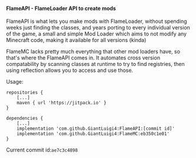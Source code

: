 #### FlameAPI - FlameLoader API to create mods

FlameAPI is what lets you make mods with FlameLoader, without spending weeks just finding the classes, and years porting to every individual version of the game, a small and simple Mod Loader which aims to not modify any Minecraft code, making it available for all versions (kinda)

FlameMC lacks pretty much everything that other mod loaders have, so that's where the FlameAPI comes in. It automates cross version compatability by scanning classes at runtime to try to find registries, then using reflection allows you to access and use those.

Usage:
```
repositories {
    [...]
    maven { url 'https://jitpack.io' }
}

dependencies {
    [...]
    implementation 'com.github.GiantLuigi4:FlameAPI:[commit id]'
    implementation 'com.github.GiantLuigi4:FlameMC:eb350c1e01'
}
```

Current commit id:`ae7c3c4898`
